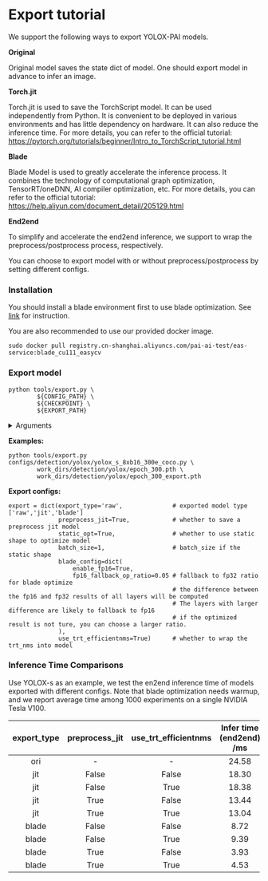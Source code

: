 # Export tutorial

We support the following ways to export YOLOX-PAI models.

**Original**

Original model saves the state dict of model. One should export model in advance to infer an image.

**Torch.jit**

Torch.jit is used to save the TorchScript model. It can be used independently from Python. It is convenient to be deployed in various environments and has little dependency on hardware. It can also reduce the inference time. For more details, you can refer to the official tutorial: https://pytorch.org/tutorials/beginner/Intro_to_TorchScript_tutorial.html

**Blade**

Blade Model is used to greatly accelerate the inference process. It combines the technology of computational graph optimization, TensorRT/oneDNN,  AI compiler optimization, etc. For more details, you can refer to the official tutorial: https://help.aliyun.com/document_detail/205129.html

**End2end**

To simplify and accelerate the end2end inference, we support to wrap the preprocess/postprocess process, respectively.

You can choose to export model with or without preprocess/postprocess by setting different configs.

### Installation
You should install a blade environment first to use blade optimization.
See [link](https://help.aliyun.com/document_detail/205134.html.) for instruction.

You are also recommended to use our provided docker image.
```shell
sudo docker pull registry.cn-shanghai.aliyuncs.com/pai-ai-test/eas-service:blade_cu111_easycv
```
### Export model

```shell
python tools/export.py \
		${CONFIG_PATH} \
		${CHECKPOINT} \
		${EXPORT_PATH}
```

<details>
<summary>Arguments</summary>


- `CONFIG_PATH`: the config file path of a detection method
- `CHECKPOINT`:your checkpoint file of a detection method named as epoch_*.pth.
- `EXPORT_PATH`: your path to save export model

</details>

**Examples:**

```shell
python tools/export.py configs/detection/yolox/yolox_s_8xb16_300e_coco.py \
        work_dirs/detection/yolox/epoch_300.pth \
        work_dirs/detection/yolox/epoch_300_export.pth
```

**Export configs:**
```shell
export = dict(export_type='raw',              # exported model type ['raw','jit','blade']
              preprocess_jit=True,            # whether to save a preprocess jit model
              static_opt=True,                # whether to use static shape to optimize model
              batch_size=1,                   # batch_size if the static shape
              blade_config=dict(
                  enable_fp16=True,
                  fp16_fallback_op_ratio=0.05 # fallback to fp32 ratio for blade optimize
                                              # the difference between the fp16 and fp32 results of all layers will be computed
                                              # The layers with larger difference are likely to fallback to fp16
                                              # if the optimized result is not ture, you can choose a larger ratio.
              ),
              use_trt_efficientnms=True)      # whether to wrap the trt_nms into model
```

### Inference Time Comparisons
Use YOLOX-s as an example, we test the en2end inference time of models exported with different configs.
Note that blade optimization needs warmup, and we report average time among 1000 experiments on a single NVIDIA Tesla V100.


| export_type | preprocess_jit | use_trt_efficientnms | Infer time (end2end) /ms |
| :---------: | :------------: | :------------------: | :----------------------: |
|     ori     |       -        |          -           |          24.58           |
|     jit     |     False      |        False         |          18.30           |
|     jit     |     False      |         True         |          18.38           |
|     jit     |      True      |        False         |          13.44           |
|     jit     |      True      |         True         |          13.04           |
|    blade    |     False      |        False         |           8.72           |
|    blade    |     False      |         True         |           9.39           |
|    blade    |      True      |        False         |           3.93           |
|    blade    |      True      |         True         |           4.53           |
